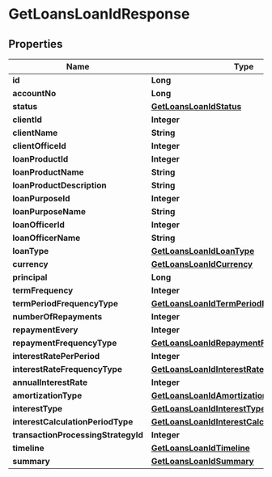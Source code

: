 # GetLoansLoanIdResponse

## Properties
Name | Type | Description | Notes
------------ | ------------- | ------------- | -------------
**id** | **Long** |  |  [optional]
**accountNo** | **Long** |  |  [optional]
**status** | [**GetLoansLoanIdStatus**](GetLoansLoanIdStatus.md) |  |  [optional]
**clientId** | **Integer** |  |  [optional]
**clientName** | **String** |  |  [optional]
**clientOfficeId** | **Integer** |  |  [optional]
**loanProductId** | **Integer** |  |  [optional]
**loanProductName** | **String** |  |  [optional]
**loanProductDescription** | **String** |  |  [optional]
**loanPurposeId** | **Integer** |  |  [optional]
**loanPurposeName** | **String** |  |  [optional]
**loanOfficerId** | **Integer** |  |  [optional]
**loanOfficerName** | **String** |  |  [optional]
**loanType** | [**GetLoansLoanIdLoanType**](GetLoansLoanIdLoanType.md) |  |  [optional]
**currency** | [**GetLoansLoanIdCurrency**](GetLoansLoanIdCurrency.md) |  |  [optional]
**principal** | **Long** |  |  [optional]
**termFrequency** | **Integer** |  |  [optional]
**termPeriodFrequencyType** | [**GetLoansLoanIdTermPeriodFrequencyType**](GetLoansLoanIdTermPeriodFrequencyType.md) |  |  [optional]
**numberOfRepayments** | **Integer** |  |  [optional]
**repaymentEvery** | **Integer** |  |  [optional]
**repaymentFrequencyType** | [**GetLoansLoanIdRepaymentFrequencyType**](GetLoansLoanIdRepaymentFrequencyType.md) |  |  [optional]
**interestRatePerPeriod** | **Integer** |  |  [optional]
**interestRateFrequencyType** | [**GetLoansLoanIdInterestRateFrequencyType**](GetLoansLoanIdInterestRateFrequencyType.md) |  |  [optional]
**annualInterestRate** | **Integer** |  |  [optional]
**amortizationType** | [**GetLoansLoanIdAmortizationType**](GetLoansLoanIdAmortizationType.md) |  |  [optional]
**interestType** | [**GetLoansLoanIdInterestType**](GetLoansLoanIdInterestType.md) |  |  [optional]
**interestCalculationPeriodType** | [**GetLoansLoanIdInterestCalculationPeriodType**](GetLoansLoanIdInterestCalculationPeriodType.md) |  |  [optional]
**transactionProcessingStrategyId** | **Integer** |  |  [optional]
**timeline** | [**GetLoansLoanIdTimeline**](GetLoansLoanIdTimeline.md) |  |  [optional]
**summary** | [**GetLoansLoanIdSummary**](GetLoansLoanIdSummary.md) |  |  [optional]
